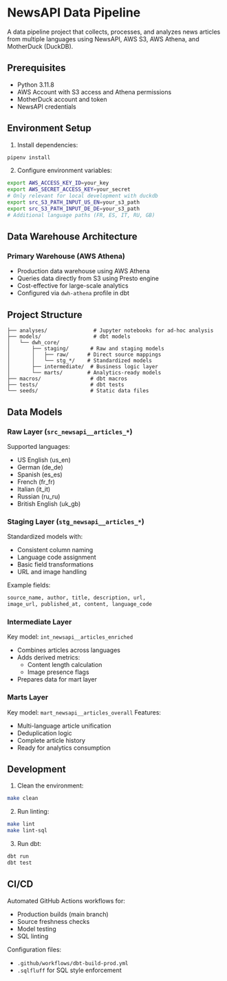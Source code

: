 # NewsAPI Data Pipeline

A data pipeline project that collects, processes, and analyzes news articles from multiple languages using NewsAPI, AWS S3, AWS Athena, and MotherDuck (DuckDB).

## Prerequisites

- Python 3.11.8
- AWS Account with S3 access and Athena permissions
- MotherDuck account and token
- NewsAPI credentials

## Environment Setup

1. Install dependencies:
```bash
pipenv install
```

2. Configure environment variables:
```bash
export AWS_ACCESS_KEY_ID=your_key
export AWS_SECRET_ACCESS_KEY=your_secret
# Only relevant for local development with duckdb
export src_S3_PATH_INPUT_US_EN=your_s3_path
export src_S3_PATH_INPUT_DE_DE=your_s3_path
# Additional language paths (FR, ES, IT, RU, GB)
```

## Data Warehouse Architecture

### Primary Warehouse (AWS Athena)
- Production data warehouse using AWS Athena
- Queries data directly from S3 using Presto engine
- Cost-effective for large-scale analytics
- Configured via `dwh-athena` profile in dbt

## Project Structure

```
├── analyses/               # Jupyter notebooks for ad-hoc analysis
├── models/                 # dbt models
│   └── dwh_core/
│       ├── staging/       # Raw and staging models
│       │   ├── raw/      # Direct source mappings
│       │   └── stg_*/    # Standardized models
│       ├── intermediate/  # Business logic layer
│       └── marts/        # Analytics-ready models
├── macros/                # dbt macros
├── tests/                 # dbt tests
└── seeds/                 # Static data files
```

## Data Models

### Raw Layer (`src_newsapi__articles_*`)
Supported languages:
- US English (us_en)
- German (de_de)
- Spanish (es_es)
- French (fr_fr)
- Italian (it_it)
- Russian (ru_ru)
- British English (uk_gb)

### Staging Layer (`stg_newsapi__articles_*`)
Standardized models with:
- Consistent column naming
- Language code assignment
- Basic field transformations
- URL and image handling

Example fields:
```sql
source_name, author, title, description, url, 
image_url, published_at, content, language_code
```

### Intermediate Layer
Key model: `int_newsapi__articles_enriched`
- Combines articles across languages
- Adds derived metrics:
  - Content length calculation
  - Image presence flags
- Prepares data for mart layer

### Marts Layer
Key model: `mart_newsapi__articles_overall`
Features:
- Multi-language article unification
- Deduplication logic
- Complete article history
- Ready for analytics consumption

## Development

1. Clean the environment:
```bash
make clean
```

2. Run linting:
```bash
make lint
make lint-sql
```

3. Run dbt:
```bash
dbt run
dbt test
```

## CI/CD

Automated GitHub Actions workflows for:
- Production builds (main branch)
- Source freshness checks
- Model testing
- SQL linting

Configuration files:
- `.github/workflows/dbt-build-prod.yml`
- `.sqlfluff` for SQL style enforcement

